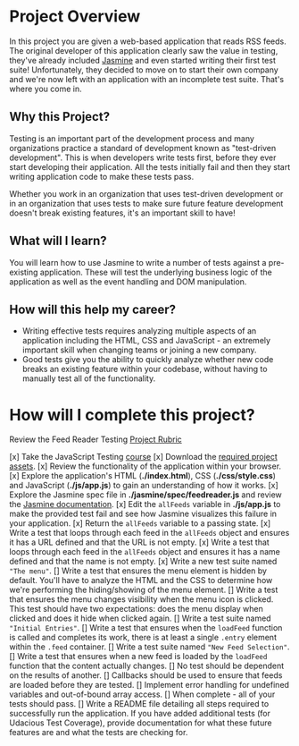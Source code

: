 # Project Overview

In this project you are given a web-based application that reads RSS feeds. The original developer of this application clearly saw the value in testing, they've already included [Jasmine](http://jasmine.github.io/) and even started writing their first test suite! Unfortunately, they decided to move on to start their own company and we're now left with an application with an incomplete test suite. That's where you come in.


## Why this Project?

Testing is an important part of the development process and many organizations practice a standard of development known as "test-driven development". This is when developers write tests first, before they ever start developing their application. All the tests initially fail and then they start writing application code to make these tests pass.

Whether you work in an organization that uses test-driven development or in an organization that uses tests to make sure future feature development doesn't break existing features, it's an important skill to have!


## What will I learn?

You will learn how to use Jasmine to write a number of tests against a pre-existing application. These will test the underlying business logic of the application as well as the event handling and DOM manipulation.


## How will this help my career?

* Writing effective tests requires analyzing multiple aspects of an application including the HTML, CSS and JavaScript - an extremely important skill when changing teams or joining a new company.
* Good tests give you the ability to quickly analyze whether new code breaks an existing feature within your codebase, without having to manually test all of the functionality.


# How will I complete this project?

Review the Feed Reader Testing [Project Rubric](https://review.udacity.com/#!/projects/3442558598/rubric)

[x] Take the JavaScript Testing [course](https://www.udacity.com/course/ud549)
[x] Download the [required project assets](http://github.com/udacity/frontend-nanodegree-feedreader).
[x] Review the functionality of the application within your browser.
[x] Explore the application's HTML (**./index.html**), CSS (**./css/style.css**) and JavaScript (**./js/app.js**) to gain an understanding of how it works.
[x] Explore the Jasmine spec file in **./jasmine/spec/feedreader.js** and review the [Jasmine documentation](http://jasmine.github.io).
[x] Edit the `allFeeds` variable in **./js/app.js** to make the provided test fail and see how Jasmine visualizes this failure in your application.
[x] Return the `allFeeds` variable to a passing state.
[x] Write a test that loops through each feed in the `allFeeds` object and ensures it has a URL defined and that the URL is not empty.
[x] Write a test that loops through each feed in the `allFeeds` object and ensures it has a name defined and that the name is not empty.
[x]  Write a new test suite named `"The menu"`.
[]  Write a test that ensures the menu element is hidden by default. You'll have to analyze the HTML and the CSS to determine how we're performing the hiding/showing of the menu element.
[]  Write a test that ensures the menu changes visibility when the menu icon is clicked. This test should have two expectations: does the menu display when clicked and does it hide when clicked again.
[]  Write a test suite named `"Initial Entries"`.
[]  Write a test that ensures when the `loadFeed` function is called and completes its work, there is at least a single `.entry` element within the `.feed` container.
[]  Write a test suite named `"New Feed Selection"`.
[]  Write a test that ensures when a new feed is loaded by the `loadFeed` function that the content actually changes.
[]  No test should be dependent on the results of another.
[]  Callbacks should be used to ensure that feeds are loaded before they are tested.
[]  Implement error handling for undefined variables and out-of-bound array access.
[]  When complete - all of your tests should pass.
[]  Write a README file detailing all steps required to successfully run the application. If you have added additional tests (for Udacious Test Coverage),  provide documentation for what these future features are and what the tests are checking for.
